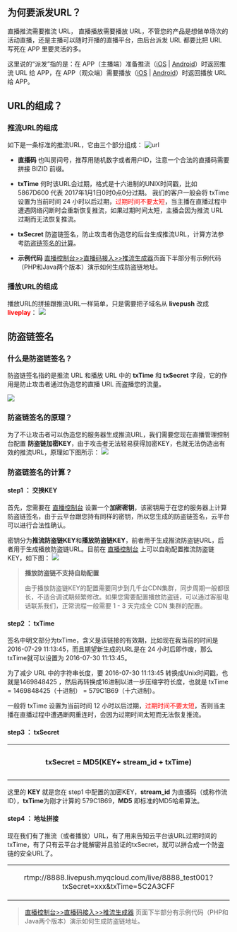 <h2 id="Why"> 为何要派发URL？</h2>

直播推流需要推流 URL， 直播播放需要播放 URL，不管您的产品是想做单场次的活动直播，还是主播可以随时开播的直播平台，由后台派发 URL 都要比把 URL 写死在 APP 里要灵活的多。

这里说的“派发”指的是：在 APP（主播端）准备推流（[iOS](http://tce.fsphere.cn/document/product/454/7879) | [Android](http://tce.fsphere.cn/document/product/454/7885)）时返回推流 URL 给 APP，在 APP（观众端）需要播放（[iOS](http://tce.fsphere.cn/document/product/454/7880) | [Android](http://tce.fsphere.cn/document/product/454/7886)）时返回播放 URL 给 APP。

<h2 id="URL"> URL的组成？ </h2>

### 推流URL的组成

如下是一条标准的推流URL，它由三个部分组成：
 ![url](https://mc.qcloudimg.com/static/img/6b4fd09ab2c7d6f1503070f8c994f4e0/image.png)

- **直播码**
也叫房间号，推荐用随机数字或者用户ID，注意一个合法的直播码需要拼接 BIZID 前缀。

- **txTime**
何时该URL会过期，格式是十六进制的UNIX时间戳，比如 5867D600 代表 2017年1月1日0时0点0分过期。  我们的客户一般会将 txTime 设置为当前时间 24 小时以后过期，<font color='red'>过期时间不要太短</font>，当主播在直播过程中遭遇网络闪断时会重新恢复推流，如果过期时间太短，主播会因为推流 URL 过期而无法恢复推流。

- **txSecret**
防盗链签名，防止攻击者伪造您的后台生成推流URL，计算方法参考[防盗链签名的计算](http://tce.fsphere.cn/document/product/454/9875)。

- **示例代码**
[直播控制台>>直播码接入>>推流生成器](http://console.tce.fsphere.cn/live/livecodemanage)页面下半部分有示例代码（PHP和Java两个版本）演示如何生成防盗链地址。

### 播放URL的组成
播放URL的拼接跟推流URL一样简单，只是需要把子域名从 **livepush** 改成 **<font color='red'>liveplay</font>**：
![](https://mc.qcloudimg.com/static/img/b7d8744654af4a174edf47f8998348a4/image.png)


<h2 id="Secret"> 防盗链签名</h2>

### 什么是防盗链签名？
防盗链签名指的是推流 URL 和播放 URL 中的 **txTime** 和 **txSecret** 字段，它的作用是防止攻击者通过伪造您的直播 URL 而盗播您的流量。

![](https://mc.qcloudimg.com/static/img/4c0ba5f9993da67ff785f10eb4c85f3d/image.png)

### 防盗链签名的原理？
为了不让攻击者可以伪造您的服务器生成推流URL，我们需要您现在直播管理控制台配置 **防盗链加密KEY**，由于攻击者无法轻易获得加密KEY，也就无法伪造出有效的推流URL，原理如下图所示：
![](https://mccdn.qcloud.com/static/img/4ea1512fd335f68f30cca0a01e902966/image.png)

### 防盗链签名的计算？
#### step1 ： 交换KEY
首先，您需要在 [直播控制台](http://console.tce.fsphere.cn/live/livecodemanage) 设置一个**加密密钥**，该密钥用于在您的服务器上计算防盗链签名，由于云平台跟您持有同样的密钥，所以您生成的防盗链签名，云平台可以进行合法性确认。

密钥分为**推流防盗链KEY**和**播放防盗链KEY**，前者用于生成推流防盗链URL，后者用于生成播放防盗链URL。目前在  [直播控制台](http://console.tce.fsphere.cn/live/livecodemanage) 上可以自助配置推流防盗链KEY，如下图：
![](https://mc.qcloudimg.com/static/img/6be1d875f1120a16d3692c60bb4485a9/image.png)
 >  **播放防盗链不支持自助配置**
 >   
 > 由于播放防盗链KEY的配置需要同步到几千台CDN集群，同步周期一般都很长，不适合调试期频繁修改。如果您需要配置播放防盗链，可以通过客服电话联系我们，正常流程一般需要 1 - 3 天完成全 CDN 集群的配置。

#### step2 ： txTime
签名中明文部分为txTime，含义是该链接的有效期，比如现在我当前的时间是2016-07-29 11:13:45，而且期望新生成的URL是在 24 小时后即作废，那么txTime就可以设置为 2016-07-30 11:13:45。

为了减少 URL 中的字符串长度，要  2016-07-30 11:13:45 转换成Unix时间戳，也就是1469848425 ，然后再转换成16进制以进一步压缩字符长度，也就是 txTime = 1469848425（十进制） = 579C1B69（十六进制）。
 
一般将 txTime 设置为当前时间 12 小时以后过期，<font color='red'>过期时间不要太短</font>，否则当主播在直播过程中遭遇断网重连时，会因为过期时间太短而无法恢复推流。

#### step3 ： txSecret

<table><tr><td style="width: 700px; height: 80px; text-align:center; "> 
<B>txSecret = MD5(KEY+ stream_id + txTime)</B> 
</td></tr></table>

这里的 **KEY** 就是您在 step1 中配置的加密KEY，**stream_id** 为直播码（或称作流ID），**txTime**为刚才计算的 579C1B69，**MD5** 即标准的MD5哈希算法。

#### step4 ： 地址拼接
现在我们有了推流（或者播放）URL，有了用来告知云平台该URL过期时间的txTime，有了只有云平台才能解密并且验证的txSecret，就可以拼合成一个防盗链的安全URL了。

<table><tr><td style="width: 700px; height: 80px; text-align:center; "> 
rtmp://8888.livepush.myqcloud.com/live/8888_test001?txSecret=xxx&txTime=5C2A3CFF
</td></tr></table>
	
> [直播控制台>>直播码接入>>推流生成器](http://console.tce.fsphere.cn/live/livecodemanage) 页面下半部分有示例代码（PHP和Java两个版本）演示如何生成防盗链地址。




